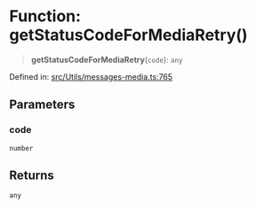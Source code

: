 # Function: getStatusCodeForMediaRetry()

> **getStatusCodeForMediaRetry**(`code`): `any`

Defined in: [src/Utils/messages-media.ts:765](https://github.com/Fokusdotid/Baileys/blob/f4c7971f59af0b012f8de667e7a21ae12f7bbf19/src/Utils/messages-media.ts#L765)

## Parameters

### code

`number`

## Returns

`any`
